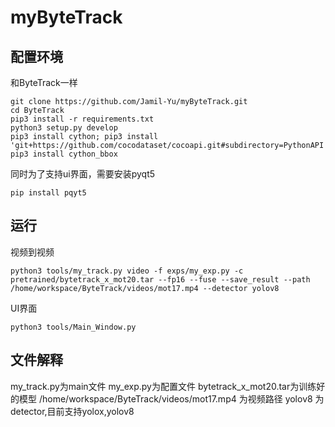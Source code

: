 # myByteTrack
## 配置环境
和ByteTrack一样

```shell
git clone https://github.com/Jamil-Yu/myByteTrack.git
cd ByteTrack
pip3 install -r requirements.txt
python3 setup.py develop
pip3 install cython; pip3 install 'git+https://github.com/cocodataset/cocoapi.git#subdirectory=PythonAPI'
pip3 install cython_bbox
```

同时为了支持ui界面，需要安装pyqt5

```shell
pip install pqyt5
```



## 运行
视频到视频

```shell
python3 tools/my_track.py video -f exps/my_exp.py -c pretrained/bytetrack_x_mot20.tar --fp16 --fuse --save_result --path /home/workspace/ByteTrack/videos/mot17.mp4 --detector yolov8
```

UI界面

```shell
python3 tools/Main_Window.py
```



## 文件解释
my_track.py为main文件
my_exp.py为配置文件
bytetrack_x_mot20.tar为训练好的模型
/home/workspace/ByteTrack/videos/mot17.mp4 为视频路径
yolov8 为detector,目前支持yolox,yolov8
